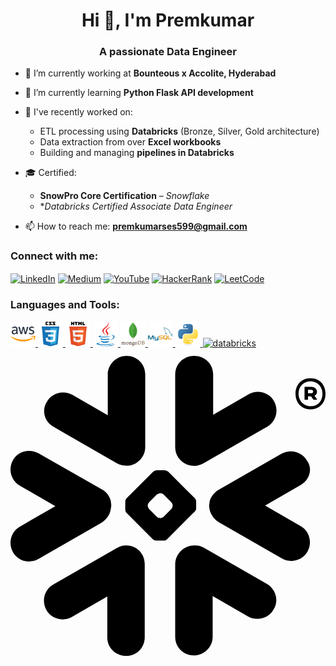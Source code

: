 <h1 align="center">Hi 👋, I'm Premkumar</h1>
<h3 align="center">A passionate Data Engineer</h3>

- 🔭 I’m currently working at **Bounteous x Accolite, Hyderabad**
  
- 🌱 I’m currently learning **Python Flask API development**

- 🧠 I've recently worked on:
  - ETL processing using **Databricks** (Bronze, Silver, Gold architecture)
  - Data extraction from over **Excel workbooks**
  - Building and managing **pipelines in Databricks**

- 🎓 Certified:
  - **SnowPro Core Certification** – *Snowflake*
  - **Databricks Certified Associate Data Engineer*

- 📫 How to reach me: **premkumarses599@gmail.com**

<!-- 📄 Know about my experiences [https://drive.google.com/file/d/1AZ9w1C-ObJ52O1rZnFOh5IsN5-wCBCb6/view?usp=sharing](https://drive.google.com/file/d/1AZ9w1C-ObJ52O1rZnFOh5IsN5-wCBCb6/view?usp=sharing) -->

<h3 align="left">Connect with me:</h3>
<p align="left">
<a href="https://www.linkedin.com/in/premkumar-s-74546a206" target="blank"><img align="center" src="https://raw.githubusercontent.com/rahuldkjain/github-profile-readme-generator/master/src/images/icons/Social/linked-in-alt.svg" alt="LinkedIn" height="30" width="40" /></a>
<a href="https://medium.com/@premkumarses599" target="blank"><img align="center" src="https://raw.githubusercontent.com/rahuldkjain/github-profile-readme-generator/master/src/images/icons/Social/medium.svg" alt="Medium" height="30" width="40" /></a>
<a href="https://youtube.com/@premkumarsaravanan9238" target="blank"><img align="center" src="https://raw.githubusercontent.com/rahuldkjain/github-profile-readme-generator/master/src/images/icons/Social/youtube.svg" alt="YouTube" height="30" width="40" /></a>
<a href="https://www.hackerrank.com/premkumarses599?hr_r=1" target="blank"><img align="center" src="https://raw.githubusercontent.com/rahuldkjain/github-profile-readme-generator/master/src/images/icons/Social/hackerrank.svg" alt="HackerRank" height="30" width="40" /></a>
<a href="https://leetcode.com/premkumarsaravanan/" target="blank"><img align="center" src="https://raw.githubusercontent.com/rahuldkjain/github-profile-readme-generator/master/src/images/icons/Social/leet-code.svg" alt="LeetCode" height="30" width="40" /></a>
</p>

<h3 align="left">Languages and Tools:</h3>
<p align="left"> 
  <a href="https://aws.amazon.com" target="_blank" rel="noreferrer"> <img src="https://raw.githubusercontent.com/devicons/devicon/master/icons/amazonwebservices/amazonwebservices-original-wordmark.svg" alt="aws" width="40" height="40"/> </a>  
  <a href="https://www.w3schools.com/css/" target="_blank" rel="noreferrer"> <img src="https://raw.githubusercontent.com/devicons/devicon/master/icons/css3/css3-original-wordmark.svg" alt="css3" width="40" height="40"/> </a> 
  <a href="https://www.w3.org/html/" target="_blank" rel="noreferrer"> <img src="https://raw.githubusercontent.com/devicons/devicon/master/icons/html5/html5-original-wordmark.svg" alt="html5" width="40" height="40"/> </a> 
  <a href="https://www.java.com" target="_blank" rel="noreferrer"> <img src="https://raw.githubusercontent.com/devicons/devicon/master/icons/java/java-original.svg" alt="java" width="40" height="40"/> </a> 
  <a href="https://www.mongodb.com/" target="_blank" rel="noreferrer"> <img src="https://raw.githubusercontent.com/devicons/devicon/master/icons/mongodb/mongodb-original-wordmark.svg" alt="mongodb" width="40" height="40"/> </a> 
  <a href="https://www.mysql.com/" target="_blank" rel="noreferrer"> <img src="https://raw.githubusercontent.com/devicons/devicon/master/icons/mysql/mysql-original-wordmark.svg" alt="mysql" width="40" height="40"/> </a>
  <a href="https://www.python.org" target="_blank" rel="noreferrer"> <img src="https://raw.githubusercontent.com/devicons/devicon/master/icons/python/python-original.svg" alt="python" width="40" height="40"/> </a> 
  <a href="https://databricks.com/" target="_blank" rel="noreferrer"> <img src="https://avatars.githubusercontent.com/u/72506941?s=200&v=4" alt="databricks" width="40" height="40"/> </a>
  <a href="https://www.snowflake.com/" target="_blank" rel="noreferrer"> <svg role="img" viewBox="0 0 24 24" xmlns="http://www.w3.org/2000/svg"><title>Snowflake</title><path d="M24 3.459c0 .646-.418 1.18-1.141 1.18-.723 0-1.142-.534-1.142-1.18 0-.647.419-1.18 1.142-1.18.723 0 1.141.533 1.141 1.18zm-.228 0c0-.533-.38-.951-.913-.951s-.913.38-.913.95c0 .533.38.952.913.952.57 0 .913-.419.913-.951zm-1.37-.533h.495c.266 0 .456.152.456.38 0 .153-.076.229-.19.305l.19.266v.038h-.266l-.19-.266h-.229v.266h-.266zm.495.228h-.229v.267h.229c.114 0 .152-.038.152-.114.038-.077-.038-.153-.152-.153zM7.602 12.4c.038-.151.076-.304.076-.456 0-.114-.038-.228-.038-.342-.114-.343-.304-.647-.646-.838l-4.87-2.777c-.685-.38-1.56-.152-1.94.533-.381.685-.153 1.56.532 1.94l2.701 1.56-2.701 1.56c-.685.38-.913 1.256-.533 1.94.38.685 1.256.914 1.94.533l4.832-2.777c.343-.267.571-.533.647-.876zm1.332 2.626c-.266-.038-.57.038-.837.19l-4.832 2.777c-.685.38-.913 1.256-.532 1.94.38.686 1.255.914 1.94.533l2.701-1.56v3.12c0 .8.647 1.408 1.446 1.408.799 0 1.407-.647 1.407-1.408v-5.592c0-.761-.57-1.37-1.293-1.408zm4.946-6.088c.266.038.57-.038.837-.19l4.832-2.777c.685-.38.913-1.256.532-1.94-.38-.686-1.255-.914-1.94-.533l-2.701 1.56V1.975c0-.799-.647-1.408-1.446-1.408-.799 0-1.446.609-1.446 1.408V7.53c0 .76.609 1.37 1.332 1.407zM3.265 5.97l4.832 2.777c.266.152.533.19.837.19.723-.038 1.331-.684 1.331-1.407V1.975c0-.799-.646-1.408-1.407-1.408-.799 0-1.446.647-1.446 1.408v3.12l-2.701-1.56c-.685-.38-1.56-.152-1.94.533-.419.646-.19 1.521.494 1.902zm9.093 6.011a.412.412 0 00-.114-.266l-.57-.571a.346.346 0 00-.267-.114.412.412 0 00-.266.114l-.571.57a.411.411 0 00-.114.267c0 .076.038.19.114.267l.57.57a.345.345 0 00.267.114c.076 0 .19-.038.266-.114l.571-.57a.412.412 0 00.114-.267zm1.598.533L11.94 14.53c-.039.038-.153.114-.229.114h-.608a.411.411 0 01-.267-.114L8.82 12.514a.408.408 0 01-.076-.229v-.608c0-.076.038-.19.114-.267l2.016-2.016a.41.41 0 01.267-.114h.608a.41.41 0 01.267.114l2.016 2.016a.347.347 0 01.114.267v.608c-.076.077-.114.19-.19.229zm5.593 5.44l-4.832-2.777c-.266-.152-.57-.19-.837-.152-.723.038-1.332.684-1.332 1.408v5.554c0 .8.647 1.408 1.408 1.408.799 0 1.446-.647 1.446-1.408v-3.12l2.7 1.56c.686.38 1.561.152 1.941-.533.419-.646.19-1.521-.494-1.94zm2.549-7.533l-2.701 1.56 2.7 1.56c.686.38.914 1.256.533 1.94-.38.685-1.255.913-1.94.533l-4.832-2.778a1.644 1.644 0 01-.647-.798c-.037-.153-.076-.305-.076-.457 0-.114.039-.228.039-.342.114-.343.342-.647.646-.837l4.832-2.778c.685-.38 1.56-.152 1.94.533.457.609.19 1.484-.494 1.864"/></svg>

</p>
